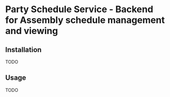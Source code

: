 # Party Schedule Service - Backend for Assembly schedule management and viewing

## Installation

TODO

## Usage

TODO